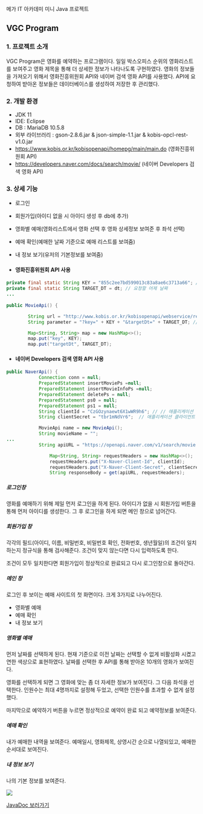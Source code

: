 메가 IT 아카데미 미니 Java 프로젝트

## VGC Program

### 1. 프로젝트 소개

VGC Program은 영화를 예약하는 프로그램이다. 일일 박스오피스 순위의 영화리스트를 보여주고 영화 제목을 통해 더 상세한 정보가 나타나도록 구현하였다. 영화의 정보들을 가져오기 위해서 영화진흥위원회 API와 네이버 검색 영화 API를 사용했다. API에 요청하여 받아온 정보들은 데이터베이스를 생성하여 저장한 후 관리했다.



### 2. 개발 환경

- JDK 11
- IDE: Eclipse
- DB : MariaDB 10.5.8
- 외부 라이브러리 : gson-2.8.6.jar & json-simple-1.1.jar & kobis-opcl-rest-v1.0.jar
- https://www.kobis.or.kr/kobisopenapi/homepg/main/main.do (영화진흥위원회 API)
- https://developers.naver.com/docs/search/movie/ (네이버 Developers 검색 영화 API)



### 3. 상세 기능

- 로그인

- 회원가입(아이디 없을 시 아이디 생성 후 db에 추가)

- 영화별 예매(영화리스트에서 영화 선택 후 영화 상세정보 보여준 후 좌석 선택)

- 예매 확인(예매한 날짜 기준으로 예매 리스트를 보여줌)

- 내 정보 보기(유저의 기본정보를 보여줌)

- #### 영화진흥위원회 API 사용
```java
private final static String KEY = "855c2ee7bd599013c83a8ae6c3713a66"; // 요청할 키 값
private final static String TARGET_DT = dt; // 요청할 어제 날짜
...
    
public MovieApi() {

		String url = "http://www.kobis.or.kr/kobisopenapi/webservice/rest/boxoffice/searchDailyBoxOfficeList.json"; //값을 요청할 url
		String parameter = "?key=" + KEY + "&targetDt=" + TARGET_DT; // 키값과 어제 날짜를 파라미터로 API에게 요청

		Map<String, String> map = new HashMap<>();
		map.put("key", KEY);
		map.put("targetDt", TARGET_DT);
```
- #### 네이버 Developers 검색 영화 API 사용
```java
public NaverApi() {
			Connection conn = null;
			PreparedStatement insertMoviePs =null;
			PreparedStatement insertMovieInfoPs =null;
			PreparedStatement deletePs = null;
			PreparedStatement ps0 = null;
			PreparedStatement ps1 = null;
			String clientId = "CzGOzynaewt6X1wWR9h6"; // // 애플리케이션 클라이언트 아이디값"
			String clientSecret = "tbr1mNdVr6";  // 애플리케이션 클라이언트 시크릿값"

			MovieApi name = new MovieApi();
			String movieName = "";
...
    		String apiURL = "https://openapi.naver.com/v1/search/movie.json?query=" + text; // 값을 요청할 url

				Map<String, String> requestHeaders = new HashMap<>();
				requestHeaders.put("X-Naver-Client-Id", clientId);
				requestHeaders.put("X-Naver-Client-Secret", clientSecret);
				String responseBody = get(apiURL, requestHeaders);
```
##### 로그인창

영화를 예매하기 위해 제일 먼저 로그인을 하게 된다. 아이디가 없을 시 회원가입 버튼을 통해 먼저 아이디를 생성한다. 그 후 로그인을 하게 되면 메인 창으로 넘어간다.

##### 회원가입 창

각각의 필드(아이디, 이름, 비밀번호, 비밀번호 확인, 전화번호, 생년월일)의 조건이 일치하는지 정규식을 통해 검사해준다. 조건이 맞지 않는다면 다시 입력하도록 한다.

조건이 모두 일치한다면 회원가입이 정상적으로 완료되고 다시 로그인창으로 돌아간다.

##### 메인 창

로그인 후 보이는 예매 사이트의 첫 화면이다. 크게 3가지로 나누어진다.

- 영화별 예매
- 예매 확인
- 내 정보 보기

#####  영화별 예매

먼저 날짜를 선택하게 된다. 현재 기준으로 이전 날짜는 선택할 수 없게 비활성화 시켰고 연한 색상으로 표현하였다. 날짜를 선택한 후 API를 통해 받아온 10개의 영화가 보여진다.

영화를 선택하게 되면 그 영화에 맞는 좀 더 자세한 정보가 보여진다. 그 다음 좌석을 선택한다. 인원수는 최대 4명까지로 설정해 두었고, 선택한 인원수를 초과할 수 없게 설정했다.

마지막으로 예약하기 버튼을 누르면 정상적으로 예약이 완료 되고 예약정보를 보여준다.

##### 예매 확인

내가 예매한 내역을 보여준다. 예매일시, 영화제목, 상영시간 순으로 나열되있고, 예매한 순서대로 보여진다.

##### 내 정보 보기

나의 기본 정보를 보여준다.



<div>
	<a href="https://www.youtube.com/watch?v=y2-JB5auRo0" target="_blank"><image src = "https://img.youtube.com/vi/y2-JB5auRo0/mqdefault.jpg"></a>	

</div>

[JavaDoc 보러가기](https://kimhyeonyoung10.github.io/vgc-project/VGCProject/doc/index.html)

